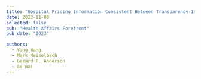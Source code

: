 ```yaml
---
title: "Hospital Pricing Information Consistent Between Transparency-In-Coverage Data and Other Commercial Data Sources"
date: 2023-11-09
selected: false
pub: "Health Affairs Forefront"
pub_date: "2023"

authors:
  - Yang Wang
  - Mark Meiselbach
  - Gerard F. Anderson
  - Ge Bai
---
```

